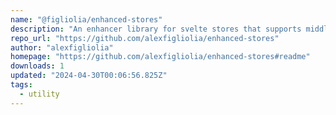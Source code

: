 ```yaml
---
name: "@figliolia/enhanced-stores"
description: "An enhancer library for svelte stores that supports middleware"
repo_url: "https://github.com/alexfigliolia/enhanced-stores"
author: "alexfigliolia"
homepage: "https://github.com/alexfigliolia/enhanced-stores#readme"
downloads: 1
updated: "2024-04-30T00:06:56.825Z"
tags: 
  - utility
---
```

